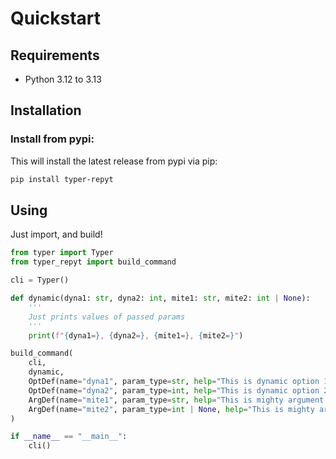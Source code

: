 # Quickstart

## Requirements

* Python 3.12 to 3.13


## Installation

### Install from pypi:

This will install the latest release from pypi via pip:

```bash
pip install typer-repyt
```


## Using

Just import, and build!

```python
from typer import Typer
from typer_repyt import build_command

cli = Typer()

def dynamic(dyna1: str, dyna2: int, mite1: str, mite2: int | None):
    '''
    Just prints values of passed params
    '''
    print(f"{dyna1=}, {dyna2=}, {mite1=}, {mite2=}")

build_command(
    cli,
    dynamic,
    OptDef(name="dyna1", param_type=str, help="This is dynamic option 1", default="default1"),
    OptDef(name="dyna2", param_type=int, help="This is dynamic option 2"),
    ArgDef(name="mite1", param_type=str, help="This is mighty argument 1"),
    ArgDef(name="mite2", param_type=int | None, help="This is mighty argument 2", default=None),
)

if __name__ == "__main__":
    cli()
```
